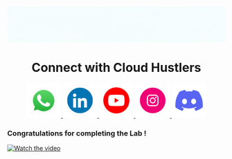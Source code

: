 ![API Gateway Banner](https://github.com/Abhiraj-1604/gcsbucket/blob/659e23c902449b91c536e3e15763eeae8d8728ff/gif/11.gif)
<div align="center">
  
# Connect with Cloud Hustlers
</div>

<p align="center">
  <a href="https://whatsapp.cloudhustlers.in" target="_blank">
    <img src="https://raw.githubusercontent.com/Abhiraj-1604/gcsbucket/main/gif/235294019-40007353-6219-4ec5-b661-b3c35136dd0b.gif" alt="WhatsApp" width="80">
  </a>
  <a href="https://in.linkedin.com/company/cloud-hustlers" target="_blank">
    <img src="https://raw.githubusercontent.com/Abhiraj-1604/gcsbucket/main/gif/235294012-0a55e343-37ad-4b0f-924f-c8431d9d2483.gif" alt="LinkedIn" width="80">
  </a>
  <a href="https://www.youtube.com/@CloudHustlers" target="_blank">
    <img src="https://github.com/Abhiraj-1604/gcsbucket/blob/ca0d82039f8d2b6bf50bc1a6d80b3314f12579ca/gif/vecteezy_youtube-logo-png-youtube-logo-transparent-png-youtube-icon_23986480.png" alt="Youtube" width="80">
  </a>
  <a href="https://instagram.com/cloud_hustlers" target="_blank">
    <img src="https://raw.githubusercontent.com/Abhiraj-1604/gcsbucket/main/gif/235294013-a33e5c43-a01c-43f6-b44d-a406d8b4ab75.gif" alt="Instagram" width="80">
  </a>
  <a href="https://discord.gg/MdbVq7BJNd" target="_blank">
    <img src="https://raw.githubusercontent.com/Abhiraj-1604/gcsbucket/main/gif/235294015-47144047-25ab-417c-af1b-6746820a20ff.gif" alt="GitHub" width="80">
  </a>
</p>

### Congratulations for completing the Lab !

[![Watch the video](https://img.youtube.com/vi/ATIi1HbTyQc/0.jpg)](https://youtu.be/ATIi1HbTyQc?si=HS5O17FfsPBee12J)
